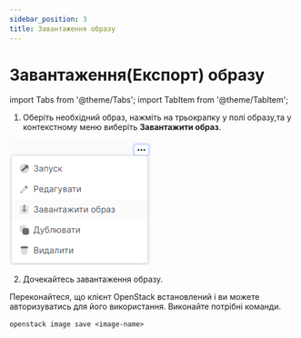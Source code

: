 ```yaml
---
sidebar_position: 3
title: Завантаження образу
---
```


# Завантаження(Експорт) образу

import Tabs from '@theme/Tabs';
import TabItem from '@theme/TabItem';

<Tabs>
  <TabItem value="personal-area" label="Особистий кабінет" default>

1. Оберіть необхідний образ, нажміть на трьокрапку у полі образу,та у контекстному меню виберіть **Завантажити образ**.

![](../img/images/33.png)

2. Дочекайтесь завантаження образу.

</TabItem>
<TabItem value="openstack" label="Openstack CLI">

Переконайтеся, що клієнт OpenStack встановлений і ви можете авторизуватись для його використання.
Виконайте потрібні команди.
```
openstack image save <image-name>
```

</TabItem>
</Tabs>
